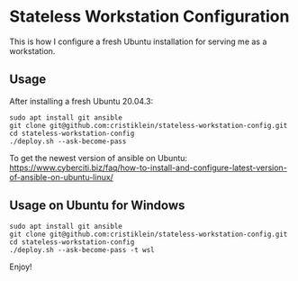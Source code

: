 Stateless Workstation Configuration
===================================
This is how I configure a fresh Ubuntu installation for serving me as a workstation.

Usage
-----
After installing a fresh Ubuntu 20.04.3:

```
sudo apt install git ansible
git clone git@github.com:cristiklein/stateless-workstation-config.git
cd stateless-workstation-config
./deploy.sh --ask-become-pass
```

To get the newest version of ansible on Ubuntu: https://www.cyberciti.biz/faq/how-to-install-and-configure-latest-version-of-ansible-on-ubuntu-linux/

Usage on Ubuntu for Windows
---------------------------
```
sudo apt install git ansible
git clone git@github.com:cristiklein/stateless-workstation-config.git
cd stateless-workstation-config
./deploy.sh --ask-become-pass -t wsl
```

Enjoy!
